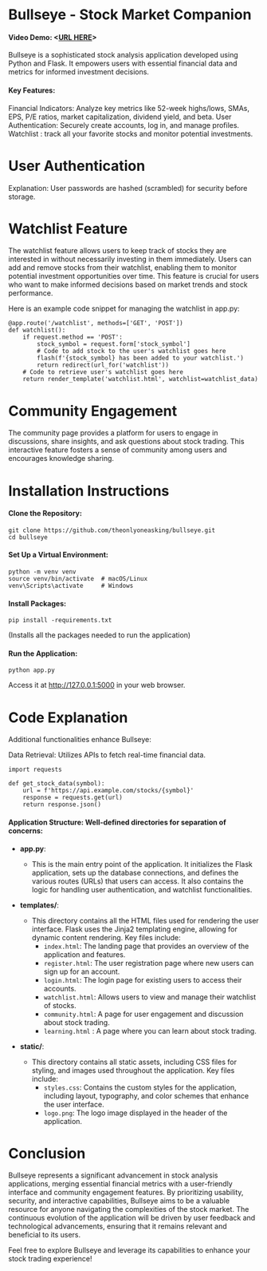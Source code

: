 # Bullseye - Stock Market Companion
#### Video Demo:  <[URL HERE](https://www.canva.com/design/DAGSWw9Kl3g/r0sZU7QL74R6nq7gGgmqrQ/watch?utm_content=DAGSWw9Kl3g&utm_campaign=share_your_design&utm_medium=link&utm_source=shareyourdesignpanel)>

Bullseye is a sophisticated stock analysis application developed using Python and Flask. It empowers users with essential financial data and metrics for informed investment decisions.

#### Key Features:

Financial Indicators: Analyze key metrics like 52-week highs/lows, SMAs, EPS, P/E ratios, market capitalization, dividend yield, and beta.
User Authentication: Securely create accounts, log in, and manage profiles.
Watchlist : track all your favorite stocks and monitor potential investments.
# User Authentication

Explanation: User passwords are hashed (scrambled) for security before storage.

# Watchlist Feature
The watchlist feature allows users to keep track of stocks they are interested in without necessarily investing in them immediately. Users can add and remove stocks from their watchlist, enabling them to monitor potential investment opportunities over time. This feature is crucial for users who want to make informed decisions based on market trends and stock performance.

Here is an example code snippet for managing the watchlist in app.py:
```
@app.route('/watchlist', methods=['GET', 'POST'])
def watchlist():
    if request.method == 'POST':
        stock_symbol = request.form['stock_symbol']
        # Code to add stock to the user's watchlist goes here
        flash(f'{stock_symbol} has been added to your watchlist.')
        return redirect(url_for('watchlist'))
    # Code to retrieve user's watchlist goes here
    return render_template('watchlist.html', watchlist=watchlist_data)
```    


# Community Engagement

The community page provides a platform for users to engage in discussions, share insights, and ask questions about stock trading. This interactive feature fosters a sense of community among users and encourages knowledge sharing.

# Installation Instructions

#### Clone the Repository:
```
git clone https://github.com/theonlyoneasking/bullseye.git
cd bullseye
```
#### Set Up a Virtual Environment:
```
python -m venv venv
source venv/bin/activate  # macOS/Linux
venv\Scripts\activate     # Windows
```
#### Install Packages:
```
pip install -requirements.txt
```
(Installs all the packages needed to run the application)

#### Run the Application:
```
python app.py
```
Access it at http://127.0.0.1:5000 in your web browser.

# Code Explanation

Additional functionalities enhance Bullseye:

Data Retrieval: Utilizes APIs to fetch real-time financial data.
```
import requests

def get_stock_data(symbol):
    url = f'https://api.example.com/stocks/{symbol}'
    response = requests.get(url)
    return response.json()
```

#### Application Structure: Well-defined directories for separation of concerns:

- **app.py**: 
  - This is the main entry point of the application. It initializes the Flask application, sets up the database connections, and defines the various routes (URLs) that users can access. It also contains the logic for handling user authentication, and watchlist functionalities.

- **templates/**: 
  - This directory contains all the HTML files used for rendering the user interface. Flask uses the Jinja2 templating engine, allowing for dynamic content rendering. Key files include:
    - `index.html`: The landing page that provides an overview of the application and features.
    - `register.html`: The user registration page where new users can sign up for an account.
    - `login.html`: The login page for existing users to access their accounts.
    - `watchlist.html`: Allows users to view and manage their watchlist of stocks.
    - `community.html`: A page for user engagement and discussion about stock trading.
    - `learning.html` : A page where you can learn about stock trading.

- **static/**: 
  - This directory contains all static assets, including CSS files for styling, and images used throughout the application. Key files include:
    - `styles.css`: Contains the custom styles for the application, including layout, typography, and color schemes that enhance the user interface.
    - `logo.png`: The logo image displayed in the header of the application.

# Conclusion

Bullseye represents a significant advancement in stock analysis applications, merging essential financial metrics with a user-friendly interface and community engagement features. By prioritizing usability, security, and interactive capabilities, Bullseye aims to be a valuable resource for anyone navigating the complexities of the stock market. The continuous evolution of the application will be driven by user feedback and technological advancements, ensuring that it remains relevant and beneficial to its users.

Feel free to explore Bullseye and leverage its capabilities to enhance your stock trading experience!
